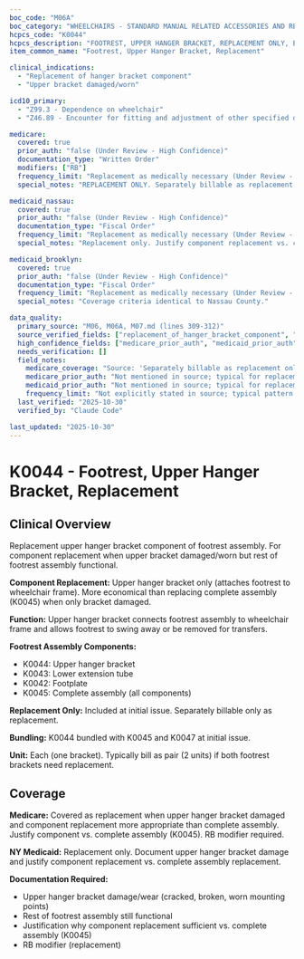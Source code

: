 ```yaml
---
boc_code: "M06A"
boc_category: "WHEELCHAIRS - STANDARD MANUAL RELATED ACCESSORIES AND REPAIRS"
hcpcs_code: "K0044"
hcpcs_description: "FOOTREST, UPPER HANGER BRACKET, REPLACEMENT ONLY, EACH"
item_common_name: "Footrest, Upper Hanger Bracket, Replacement"

clinical_indications:
  - "Replacement of hanger bracket component"
  - "Upper bracket damaged/worn"

icd10_primary:
  - "Z99.3 - Dependence on wheelchair"
  - "Z46.89 - Encounter for fitting and adjustment of other specified devices"

medicare:
  covered: true
  prior_auth: "false (Under Review - High Confidence)"
  documentation_type: "Written Order"
  modifiers: ["RB"]
  frequency_limit: "Replacement as medically necessary (Under Review - High Confidence)"
  special_notes: "REPLACEMENT ONLY. Separately billable as replacement only. Included initially. Document bracket damage/wear. Justify component vs. complete assembly replacement. Bundled with K0045, K0047."

medicaid_nassau:
  covered: true
  prior_auth: "false (Under Review - High Confidence)"
  documentation_type: "Fiscal Order"
  frequency_limit: "Replacement as medically necessary (Under Review - High Confidence)"
  special_notes: "Replacement only. Justify component replacement vs. complete assembly."

medicaid_brooklyn:
  covered: true
  prior_auth: "false (Under Review - High Confidence)"
  documentation_type: "Fiscal Order"
  frequency_limit: "Replacement as medically necessary (Under Review - High Confidence)"
  special_notes: "Coverage criteria identical to Nassau County."

data_quality:
  primary_source: "M06, M06A, M07.md (lines 309-312)"
  source_verified_fields: ["replacement_of_hanger_bracket_component", "separately_billable_as_replacement_only", "included_initially", "justify_component_vs_complete_assembly", "bundled_with_k0045_k0047"]
  high_confidence_fields: ["medicare_prior_auth", "medicaid_prior_auth", "frequency_limit"]
  needs_verification: []
  field_notes:
    medicare_coverage: "Source: 'Separately billable as replacement only; included initially; document bracket damage/wear; justify component vs. complete assembly replacement; bundled with K0045, K0047.' Explicitly states replacement-only component status."
    medicare_prior_auth: "Not mentioned in source; typical for replacement components to not require PA. Inferred from absence in source and standard replacement parts pattern."
    medicaid_prior_auth: "Not mentioned in source; typical for replacement components to not require PA. Inferred from standard replacement parts pattern."
    frequency_limit: "Not explicitly stated in source; typical pattern for replacement components is 'as medically necessary' when damaged. Inferred from standard DME component replacement patterns."
  last_verified: "2025-10-30"
  verified_by: "Claude Code"

last_updated: "2025-10-30"
---
```


# K0044 - Footrest, Upper Hanger Bracket, Replacement

## Clinical Overview

Replacement upper hanger bracket component of footrest assembly. For component replacement when upper bracket damaged/worn but rest of footrest assembly functional.

**Component Replacement:** Upper hanger bracket only (attaches footrest to wheelchair frame). More economical than replacing complete assembly (K0045) when only bracket damaged.

**Function:** Upper hanger bracket connects footrest assembly to wheelchair frame and allows footrest to swing away or be removed for transfers.

**Footrest Assembly Components:**
- K0044: Upper hanger bracket
- K0043: Lower extension tube
- K0042: Footplate
- K0045: Complete assembly (all components)

**Replacement Only:** Included at initial issue. Separately billable only as replacement.

**Bundling:** K0044 bundled with K0045 and K0047 at initial issue.

**Unit:** Each (one bracket). Typically bill as pair (2 units) if both footrest brackets need replacement.

## Coverage

**Medicare:** Covered as replacement when upper hanger bracket damaged and component replacement more appropriate than complete assembly. Justify component vs. complete assembly (K0045). RB modifier required.

**NY Medicaid:** Replacement only. Document upper hanger bracket damage and justify component replacement vs. complete assembly replacement.

**Documentation Required:**
- Upper hanger bracket damage/wear (cracked, broken, worn mounting points)
- Rest of footrest assembly still functional
- Justification why component replacement sufficient vs. complete assembly (K0045)
- RB modifier (replacement)
